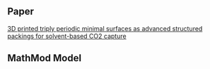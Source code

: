 ## Paper

[3D printed triply periodic minimal surfaces as advanced structured packings for solvent-based CO2 capture](./TPMS.pdf)

##  MathMod Model

